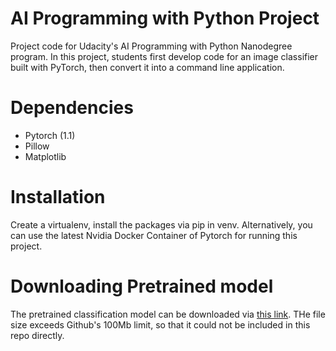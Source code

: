 # AI Programming with Python Project

Project code for Udacity's AI Programming with Python Nanodegree program. In this project, students first develop code for an image classifier built with PyTorch, then convert it into a command line application.

# Dependencies
- Pytorch (1.1)
- Pillow
- Matplotlib

# Installation
Create a virtualenv, install the packages via pip in venv. Alternatively, you can use the latest Nvidia Docker Container of Pytorch for running this project.

# Downloading Pretrained model
The pretrained classification model can be downloaded via [this link](https://we.tl/t-3ALdRFTcOM). THe file size exceeds Github's 100Mb limit, so that it could not be included in this repo directly.
